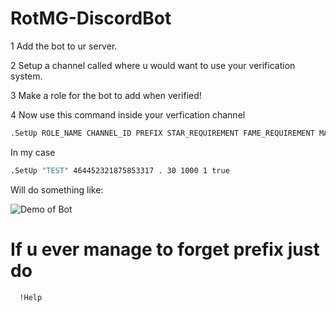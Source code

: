 # RotMG-DiscordBot

1 Add the bot to ur server.

2 Setup a channel called where u would want to use your verification system.

3 Make a role for the bot to add when verified!

4 Now use this command inside your verfication channel
```bash
.SetUp ROLE_NAME CHANNEL_ID PREFIX STAR_REQUIREMENT FAME_REQUIREMENT MAXED_CHARS_REQUIREMENT HIDDEN_LOCATION
```
In my case
```bash
.SetUp "TEST" 464452321875853317 . 30 1000 1 true
```
Will do something like:

![Demo of Bot](https://image.prntscr.com/image/37JmQUQkT8iFVsnbsYjUfw.png)

# If u ever manage to forget prefix just do

```bash
  !Help
  ```
